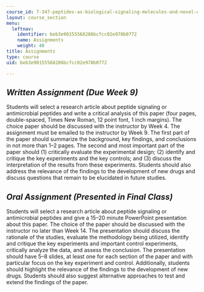 ```yaml
---
course_id: 7-347-peptides-as-biological-signaling-molecules-and-novel-drugs-spring-2016
layout: course_section
menu:
  leftnav:
    identifier: beb3e90155568206bcfcc02e978b0772
    name: Assignments
    weight: 40
title: Assignments
type: course
uid: beb3e90155568206bcfcc02e978b0772

---
```


_Written Assignment (Due Week 9)_
---------------------------------

Students will select a research article about peptide signaling or antimicrobial peptides and write a critical analysis of this paper (four pages, double-spaced, Times New Roman, 12 point font, 1 inch margins). The choice paper should be discussed with the instructor by Week 4. The assignment must be emailed to the instructor by Week 9. The first part of the paper should summarize the background, key findings, and conclusions in not more than 1–2 pages. The second and most important part of the paper should (1) critically evaluate the experimental design; (2) identify and critique the key experiments and the key controls; and (3) discuss the interpretation of the results from these experiments. Students should also address the relevance of the findings to the development of new drugs and discuss questions that remain to be elucidated in future studies.

_Oral Assignment (Presented in Final Class)_
--------------------------------------------

Students will select a research article about peptide signaling or antimicrobial peptides and give a 15–20 minute PowerPoint presentation about this paper. The choice of the paper should be discussed with the instructor no later than Week 14. The presentation should discuss the rationale of the studies, evaluate the methodology being utilized, identify and critique the key experiments and important control experiments, critically analyze the data, and assess the conclusion. The presentation should have 5–8 slides, at least one for each section of the paper and with particular focus on the key experiment and control. Additionally, students should highlight the relevance of the findings to the development of new drugs. Students should also suggest alternative approaches to test and extend the findings of the paper.